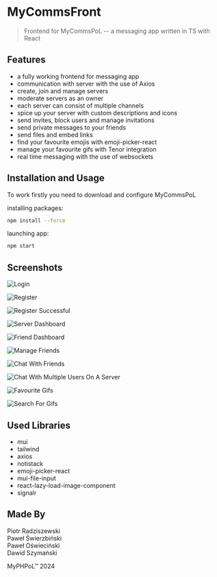 # MyCommsFront

> Frontend for MyCommsPoL -- a messaging app written in TS with React

## Features

- a fully working frontend for messaging app
- communication with server with the use of Axios
- create, join and manage servers
- moderate servers as an owner
- each server can consist of multiple channels
- spice up your server with custom descriptions and icons
- send invites, block users and manage invitations
- send private messages to your friends
- send files and embed links
- find your favourite emojis with emoji-picker-react
- manage your favourite gifs with Tenor integration
- real time messaging with the use of websockets

## Installation and Usage

To work firstly you need to download and configure MyCommsPoL

installing packages:
```bash
npm install --force
```

launching app:
```bash 
npm start
```

## Screenshots

![Login](./src/assets/login.png "Login")

![Register](./src/assets/register.png "Register")

![Register Successful](./src/assets/regsuccess.png "Register Successful")

![Server Dashboard](./src/assets/serverdashboard.png "Server Dashboard")

![Friend Dashboard](./src/assets/frienddashboard.png "Friend Dashboard")

![Manage Friends](./src/assets/friendashboard2.png "Manage Friends")

![Chat With Friends](./src/assets/friendchat.png "Chat With Friends")

![Chat With Multiple Users On A Server](./src/assets/channel.png "Chat With Multiple Users On A Server")

![Favourite Gifs](./src/assets/gifs.png "Favourite Gifs")

![Search For Gifs](./src/assets/gifsearch.png "Search For Gifs")

## Used Libraries

- mui
- tailwind
- axios
- notistack
- emoji-picker-react
- mui-file-input
- react-lazy-load-image-component
- signalr

## Made By

Piotr Radziszewski \
Paweł Świerzbiński \
Paweł Oświeciński \
Dawid Szymański

MyPHPoL™ 2024